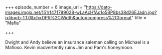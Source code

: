 +++
episode_number = 6
image_url = "https://dato-images.imgix.net/151/1471789028-wLaAcHfAo1o5BP8bs38d26EJadn.jpg?ixlib=rb-1.1.0&ch=DPR%2CWidth&auto=compress%2Cformat"
title = "Mafia"

+++

Dwight and Andy believe an insurance saleman calling on Michael is a Mafioso. Kevin inadvertently ruins Jim and Pam's honeymoon.